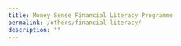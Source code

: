 ```yaml
---
title: Money Sense Financial Literacy Programme
permalink: /others/financial-literacy/
description: ""
---
```

